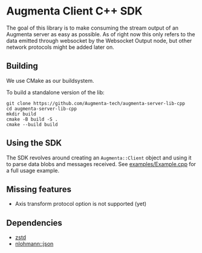 # Augmenta Client C++ SDK

The goal of this library is to make consuming the stream output of an Augmenta server as easy as possible. As of right now this only refers to the data emitted through websocket by the Websocket Output node, but other network protocols might be added later on.

## Building
We use CMake as our buildsystem.


To build a standalone version of the lib:

```
git clone https://github.com/Augmenta-tech/augmenta-server-lib-cpp
cd augmenta-server-lib-cpp
mkdir build
cmake -B build -S .
cmake --build build
```

## Using the SDK
The SDK revolves around creating an `Augmenta::Client` object and using it to parse data blobs and messages received.
See [examples/Example.cpp](examples/Example.cpp) for a full usage example.

## Missing features
 - Axis transform protocol option is not supported (yet)

## Dependencies
 - [zstd](https://github.com/facebook/zstd)
 - [nlohmann::json](https://github.com/nlohmann/json)